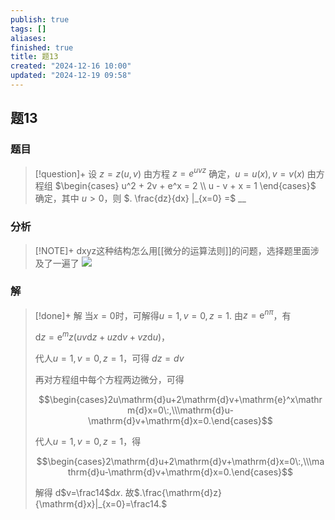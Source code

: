 ```yaml
---
publish: true
tags: []
aliases: 
finished: true
title: 题13
created: "2024-12-16 10:00"
updated: "2024-12-19 09:58"
---
```

## 题13
### 题目
> [!question]+
> 设 $z = z(u, v)$ 由方程 $z = e^{uvz}$ 确定，$u = u(x), v = v(x)$ 由方程组 $\begin{cases} u^2 + 2v + e^x = 2 \\ u - v + x = 1 \end{cases}$ 确定，其中 $u > 0$，则 $. \frac{dz}{dx} |_{x=0} =$ __
### 分析
> [!NOTE]+
> dxyz这种结构怎么用[[微分的运算法则]]的问题，选择题里面涉及了一遍了
> ![](https://img.hwenyi.live/202412191800777.webp)
### 解
> [!done]+
> 解 当$x=0$时，可解得$u=1,v=0,z=1.$
> 由$z=\mathrm{e}^{n\pi}$，有
> 
> d$z= \mathrm{e} ^mz ( uv\mathrm{d} z+ uz\mathrm{d} v+ vz\mathrm{d} u )$，
> 
> 代人$u=1,v=0,z=1$，可得 $dz=dv$
> 
> 再对方程组中每个方程两边微分，可得
> 
> $$\begin{cases}2u\mathrm{d}u+2\mathrm{d}v+\mathrm{e}^x\mathrm{d}x=0\:,\\\mathrm{d}u-\mathrm{d}v+\mathrm{d}x=0.\end{cases}$$
> 
> 代人$u=1,v=0,z=1$，得
> 
> $$\begin{cases}2\mathrm{d}u+2\mathrm{d}v+\mathrm{d}x=0\:,\\\mathrm{d}u-\mathrm{d}v+\mathrm{d}x=0.\end{cases}$$
> 
> 解得 d$v=\frac14$d$x.$ 故$.\frac{\mathrm{d}z}{\mathrm{d}x}|_{x=0}=\frac14.$